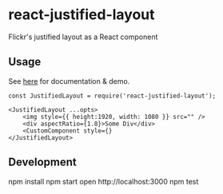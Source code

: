 # react-justified-layout
Flickr's justified layout as a React component

## Usage
See [here](http://dean177.github.io/react-justified-layout/) for documentation & demo.
```
const JustifiedLayout = require('react-justified-layout');

<JustifiedLayout ...opts>
    <img style={{ height:1920, width: 1080 }} src="" />
    <div aspectRatio={1.8}>Some Div</div>
    <CustomComponent style={}
</JustifiedLayout>
```

## Development
npm install
npm start
open http://localhost:3000
npm test